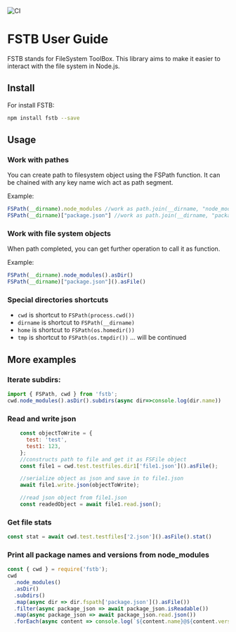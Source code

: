 ![CI](https://github.com/debagger/fstb/workflows/CI/badge.svg)

# FSTB User Guide

FSTB stands for FileSystem ToolBox. This library aims to make it easier to interact with the file system in Node.js.

## Install

For install FSTB:

```bash
npm install fstb --save
```
## Usage
### Work with pathes
You can create path to filesystem object using the FSPath function. 
It can be chained with any key name wich act as path segment.

Example:
```js
FSPath(__dirname).node_modules //work as path.join(__dirname, "node_modules")
FSPath(__dirname)["package.json"] //work as path.join(__dirname, "package.json")
```

### Work with file system objects 
When path completed, you can get further operation to call it as function.

Example:
```js
FSPath(__dirname).node_modules().asDir()
FSPath(__dirname)["package.json"]().asFile()
```

### Special directories shortcuts

* `cwd` is shortcut to `FSPath(process.cwd())`
* `dirname` is shortcut to `FSPath(__dirname)`
* `home` is shortcut to `FSPath(os.homedir())`
* `tmp` is shortcut to `FSPath(os.tmpdir())`
... will be continued

## More examples

### Iterate subdirs:

```js
import { FSPath, cwd } from 'fstb';
cwd.node_modules().asDir().subdirs(async dir=>console.log(dir.name))

```
### Read and write json
```js
    const objectToWrite = {
      test: 'test',
      test1: 123,
    };
    //constructs path to file and get it as FSFile object
    const file1 = cwd.test.testfiles.dir1['file1.json']().asFile();

    //serialize object as json and save in to file1.json
    await file1.write.json(objectToWrite);

    //read json object from file1.json
    const readedObject = await file1.read.json();
```

### Get file stats

```js
const stat = await cwd.test.testfiles['2.json']().asFile().stat()
```

### Print all package names and versions from node_modules

```js
const { cwd } = require('fstb');
cwd
  .node_modules()
  .asDir()
  .subdirs()
  .map(async dir => dir.fspath['package.json']().asFile())
  .filter(async package_json => await package_json.isReadable())
  .map(async package_json => await package_json.read.json())
  .forEach(async content => console.log(`${content.name}@${content.version}`));
```
